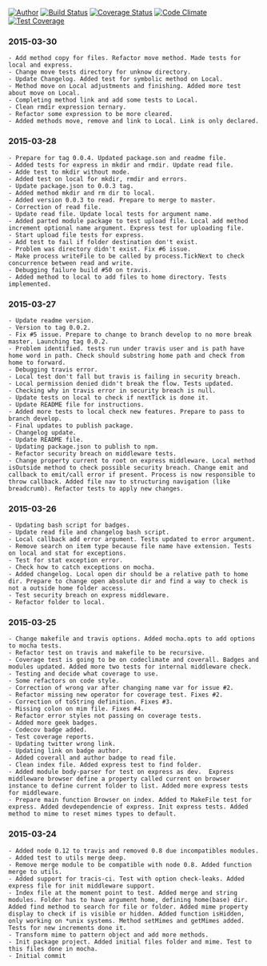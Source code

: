 [![Author](https://img.shields.io/badge/author-miguelramos-blue.svg)](https://twitter.com/miguelonspring)
[![Build Status](https://travis-ci.org/miguelramos/node-media-manager.svg?branch=master)](https://travis-ci.org/miguelramos/node-media-manager)
[![Coverage Status](https://coveralls.io/repos/miguelramos/node-media-manager/badge.svg?branch=master)](https://coveralls.io/r/miguelramos/node-media-manager?branch=master)
[![Code Climate](https://codeclimate.com/github/miguelramos/node-media-manager/badges/gpa.svg)](https://codeclimate.com/github/miguelramos/node-media-manager)
[![Test Coverage](https://codeclimate.com/github/miguelramos/node-media-manager/badges/coverage.svg)](https://codeclimate.com/github/miguelramos/node-media-manager)

### 2015-03-30
    - Add method copy for files. Refactor move method. Made tests for local and express.
    - Change move tests directory for unknow directory.
    - Update Changelog. Added test for symbolic method on Local.
    - Method move on Local adjustments and finishing. Added more test about move on Local.
    - Completing method link and add some tests to Local.
    - Clean rmdir expression ternary.
    - Refactor some expression to be more cleared.
    - Added methods move, remove and link to Local. Link is only declared.

### 2015-03-28
    - Prepare for tag 0.0.4. Updated package.son and readme file.
    - Added tests for express in mkdir and rmdir. Update read file.
    - Adde test to mkdir without mode.
    - Added test on local for mkdir, rmdir and errors.
    - Update package.json to 0.0.3 tag.
    - Added method mkdir and rm dir to local.
    - Added version 0.0.3 to read. Prepare to merge to master.
    - Correction of read file.
    - Update read file. Update local tests for argument name.
    - Added parted module package to test upload file. Local add method increment optional name argument. Express test for uploading file.
    - Start upload file tests for express.
    - Add test to fail if folder destination don't exist.
    - Problem was directory didn't exist. Fix #6 issue.
    - Make process writeFile to be called by process.TickNext to check concurrence between read and write.
    - Debugging failure build #50 on travis.
    - Added method to local to add files to home directory. Tests implemented.

### 2015-03-27
    - Update readme version.
    - Version to tag 0.0.2.
    - Fix #5 issue. Prepare to change to branch develop to no more break master. Launching tag 0.0.2.
    - Problem identified. tests run under travis user and is path have home word in path. Check should substring home path and check from home to forward.
    - Debugging travis error.
    - Local test don't fall but travis is failing in security breach.
    - Local permission denied didn't break the flow. Tests updated.
    - Checking why in travis error in security breach is null.
    - Update tests on local to check if nextTick is done it.
    - Update README file for instructions.
    - Added more tests to local check new features. Prepare to pass to branch develop.
    - Final updates to publish package.
    - Changelog update.
    - Update README file.
    - Updating package.json to publish to npm.
    - Refactor security breach on middleware tests.
    - Change property current to root on express middleware. Local method isOutside method to check possible security breach. Change emit and callback to emit/call error if present. Process is now responsible to throw callback. Added file nav to structuring navigation (like breadcrumb). Refactor tests to apply new changes.

### 2015-03-26
    - Updating bash script for badges.
    - Update read file and changelog bash script.
    - Local callback add error argument. Tests updated to error argument.
    - Remove search on item type because file name have extension. Tests on local and stat for exceptions.
    - Test for stat exception error.
    - Check how to catch exceptions on mocha.
    - Added changelog. Local open dir should be a relative path to home dir. Prepare to change open absolute dir and find a way to check is not a outside home folder access.
    - Test security breach on express middleware.
    - Refactor folder to local.

### 2015-03-25
    - Change makefile and travis options. Added mocha.opts to add options to mocha tests.
    - Refactor test on travis and makefile to be recursive.
    - Coverage test is going to be on codeclimate and coverall. Badges and modules updated. Added more two tests for internal middleware check.
    - Testing and decide what coverage to use.
    - Some refactors on code style.
    - Correction of wrong var after changing name var for issue #2.
    - Refactor missing new operator for coverage test. Fixes #2.
    - Correction of toString definition. Fixes #3.
    - Missing colon on mim file. Fixes #4.
    - Refactor error styles not passing on coverage tests.
    - Added more geek badges.
    - Codecov badge added.
    - Test coverage reports.
    - Updating twitter wrong link.
    - Updating link on badge author.
    - Added coverall and author badge to read file.
    - Clean index file. Added express test to find folder.
    - Added module body-parser for test on express as dev.  Express middleware browser define a property called current on browser instance to define current folder to list. Added more express tests for middleware.
    - Prepare main function Browser on index. Added to MakeFile test for express. Added devdependencie of express. Init express tests. Added method to mime to reset mimes types to default.

### 2015-03-24
    - Added node 0.12 to travis and removed 0.8 due incompatibles modules.
    - Added test to utils merge deep.
    - Remove merge module to be compatible with node 0.8. Added function merge to utils.
    - Added support for tracis-ci. Test with option check-leaks. Added express file for init middleware support.
    - Index file at the moment point to test. Added merge and string modules. Folder has to have argument home, defining home(base) dir. Added find method to search for file or folder. Added mime property display to check if is visible or hidden. Added function isHidden, only working on *unix systems. Method setMimes and getMimes added. Tests for new increments done it.
    - Transform mime to pattern object and add more methods.
    - Init package project. Added initial files folder and mime. Test to this files done in mocha.
    - Initial commit
